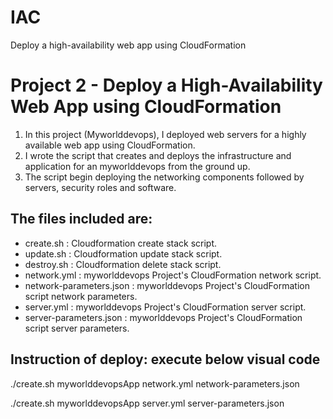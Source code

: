 # IAC
Deploy a high-availability web app using CloudFormation
# Project 2 - Deploy a High-Availability Web App using CloudFormation 

1. In this project (Myworlddevops), I deployed web servers for a highly available web app using CloudFormation.
2. I wrote the script that creates and deploys the infrastructure and application for an myworlddevops from the ground up.
3. The script begin deploying the networking components followed by servers, security roles and software.

## The files included are:
* create.sh : Cloudformation create stack script. 
* update.sh : Cloudformation update stack script.
* destroy.sh : Cloudformation delete stack script.
* network.yml : myworlddevops Project's CloudFormation network script.
* network-parameters.json : myworlddevops Project's CloudFormation script network parameters.
* server.yml : myworlddevops Project's CloudFormation server script.
* server-parameters.json : myworlddevops Project's CloudFormation script server parameters.

## Instruction of deploy: execute below visual code

./create.sh myworlddevopsApp network.yml network-parameters.json

./create.sh myworlddevopsApp server.yml server-parameters.json
